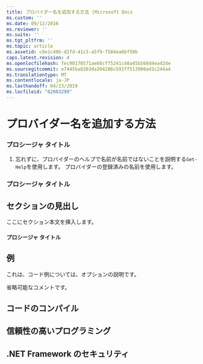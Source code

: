 ```yaml
---
title: プロバイダー名を追加する方法 |Microsoft Docs
ms.custom: ''
ms.date: 09/12/2016
ms.reviewer: ''
ms.suite: ''
ms.tgt_pltfrm: ''
ms.topic: article
ms.assetid: c0e1c40b-d2fd-41c3-a5f9-7584ea6bf50b
caps.latest.revision: 4
ms.openlocfilehash: fec90170571ae66cf75241c48a45b560d4ead2de
ms.sourcegitcommit: e7445ba8203da304286c591ff513900ad1c244a4
ms.translationtype: MT
ms.contentlocale: ja-JP
ms.lasthandoff: 04/23/2019
ms.locfileid: "62083290"
---
```

# <a name="how-to-add-the-provider-name"></a>プロバイダー名を追加する方法

### <a name="procedure-title"></a>プロシージャ タイトル

1. 忘れずに、プロバイダーのヘルプで名前が名前ではないことを説明する`Get-Help`を使用します。 プロバイダーの登録済みの名前を使用します。

### <a name="procedure-title"></a>プロシージャ タイトル

## <a name="section-heading"></a>セクションの見出し

 ここにセクション本文を挿入します。

#### <a name="procedure-title"></a>プロシージャ タイトル

## <a name="example"></a>例

 これは、コード例については、オプションの説明です。

<!-- TODO!!!: review snippet reference  [!CODE [Microsoft.Win32.RegistryKey#4](Microsoft.Win32.RegistryKey#4)]  -->

 省略可能なコメントです。

## <a name="compiling-the-code"></a>コードのコンパイル

## <a name="robust-programming"></a>信頼性の高いプログラミング

## <a name="net-framework-security"></a>.NET Framework のセキュリティ